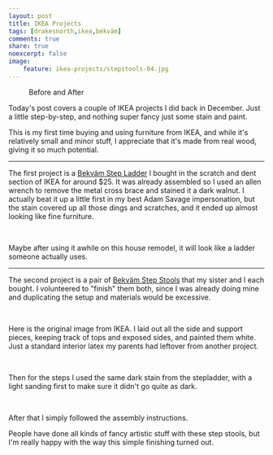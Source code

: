 ```yaml
---
layout: post
title: IKEA Projects
tags: [drakesnorth,ikea,bekväm]
comments: true
share: true
noexcerpt: false
image: 
    feature: ikea-projects/stepstools-04.jpg
---
```


<figure>
<img src="{{site.url}}/images/ikea-projects/Step-Ladder-03.jpg" alt="" />
<figcaption>Before and After</figcaption>
</figure>

Today's post covers a couple of IKEA projects I did back in December. Just a little step-by-step, and nothing super fancy just some stain and paint.

<!--more-->

This is my first time buying and using furniture from IKEA, and while it's relatively small and minor stuff, I appreciate that it's made from real wood, giving it so much potential.

---

The first project is a [Bekväm Step Ladder](http://www.ikea.com/us/en/catalog/products/90190411/) I bought in the scratch and dent section of IKEA for around $25. It was already assembled so I used an allen wrench to remove the metal cross brace and stained it a dark walnut. I actually beat it up a little first in my best Adam Savage impersonation, but the stain covered up all those dings and scratches, and it ended up almost looking like fine furniture.

<figure class="third">
<img src="{{site.url}}/images/ikea-projects/bekvam-stepladder-steps__0120314_PE276759_S4.JPG" alt="" />
<img src="{{site.url}}/images/ikea-projects/Step-Ladder-01.jpg" alt="" />
<img src="{{site.url}}/images/ikea-projects/Step-Ladder-02.jpg" alt="" />
</figure>

Maybe after using it awhile on this house remodel, it will look like a ladder someone actually uses.

---

The second project is a pair of [Bekväm Step Stools](http://www.ikea.com/us/en/catalog/products/60178887/) that my sister and I each bought. I volunteered to "finish" them both, since I was already doing mine and duplicating the setup and materials would be excessive.

<figure class="third">
<img src="{{site.url}}/images/ikea-projects/bekvam-step-stool__0108612_PE258294_S4.JPG" alt="" />
<img src="{{site.url}}/images/ikea-projects/Stepstools-01.jpg" alt="" />
<img src="{{site.url}}/images/ikea-projects/Stepstools-04.jpg" alt="" />
</figure>

Here is the original image from IKEA. I laid out all the side and support pieces, keeping track of tops and exposed sides, and painted them white. Just a standard interior latex my parents had leftover from another project.

<figure class="half">
<img src="{{site.url}}/images/ikea-projects/Stepstools-02.jpg" alt="" />
<img src="{{site.url}}/images/ikea-projects/Stepstools-03.jpg" alt="" />
</figure>

Then for the steps I used the same dark stain from the stepladder, with a light sanding first to make sure it didn't go quite as dark.

<figure class="half">
<img src="{{site.url}}/images/ikea-projects/Stepstools-05.jpg" alt="" />
<img src="{{site.url}}/images/ikea-projects/Stepstools-06.jpg" alt="" />
</figure>

After that I simply followed the assembly instructions. 

People have done all kinds of fancy artistic stuff with these step stools, but I'm really happy with the way this simple finishing turned out.

